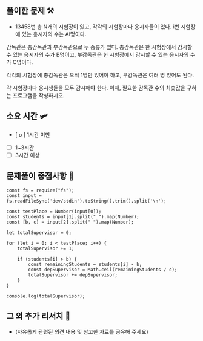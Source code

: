 ## 풀이한 문제 ⚒️
- 13458번
  총 N개의 시험장이 있고, 각각의 시험장마다 응시자들이 있다. i번 시험장에 있는 응시자의 수는 Ai명이다.

감독관은 총감독관과 부감독관으로 두 종류가 있다. 총감독관은 한 시험장에서 감시할 수 있는 응시자의 수가 B명이고, 부감독관은 한 시험장에서 감시할 수 있는 응시자의 수가 C명이다.

각각의 시험장에 총감독관은 오직 1명만 있어야 하고, 부감독관은 여러 명 있어도 된다.

각 시험장마다 응시생들을 모두 감시해야 한다. 이때, 필요한 감독관 수의 최솟값을 구하는 프로그램을 작성하시오.

## 소요 시간 🛩️
- [ o ] 1시간 미만
- [ ] 1~3시간
- [ ] 3시간 이상

## 문제풀이 중점사항 🤔
```
const fs = require("fs");
const input = fs.readFileSync('dev/stdin').toString().trim().split('\n');

const testPlace = Number(input[0]);
const students = input[1].split(" ").map(Number);
const [b, c] = input[2].split(" ").map(Number);

let totalSupervisor = 0;

for (let i = 0; i < testPlace; i++) {
    totalSupervisor += 1;

    if (students[i] > b) {
        const remainingStudents = students[i] - b;
        const depSupervisor = Math.ceil(remainingStudents / c);
        totalSupervisor += depSupervisor;
    }
}

console.log(totalSupervisor);

```

## 그 외 추가 리서치 🚀
- (자유롭게 관련된 의견 내용 및 참고한 자료를 공유해 주세요)

